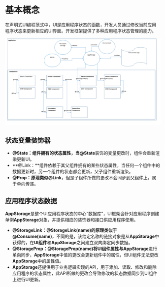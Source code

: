 # 基本概念<a name="ZH-CN_TOPIC_0000001169868220"></a>

在声明式UI编程范式中，UI是应用程序状态的函数，开发人员通过修改当前应用程序状态来更新相应的UI界面。开发框架提供了多种应用程序状态管理的能力。

![](figures/CoreSpec_figures_state-mgmt-overview.png)

## 状态变量装饰器<a name="section13236174803615"></a>

-   **@State：**组件拥有的状态属性，当**@State**装饰的变量更改时，组件会重新渲染更新UI。
-   **@Link：**组件依赖于其父组件拥有的某些状态属性，当任何一个组件中的数据更新时，另一个组件的状态都会更新，父子组件重新渲染。
-   **@Prop：**原理类似**@Link**，但是子组件所做的更改不会同步到父组件上，属于单向传递。

## 应用程序状态数据<a name="section16386143212559"></a>

**AppStorage**是整个UI应用程序状态的中心“数据库”，UI框架会针对应用程序创建单例**AppStorage**对象，并提供相应的装饰器和接口供应用程序使用。

-   **@StorageLink：@StorageLink\(name\)**的原理类似于**@Consume\(name\)**，不同的是，该给定名称的链接对象是从**AppStorage**中获得的，在**UI组件**和**AppStorage**之间建立双向绑定同步数据。
-   **@StorageProp：@StorageProp\(name\)**将UI组件属性与**AppStorage**进行单向同步，**AppStorage**中值的更改会更新组件中的属性，但UI组件无法更改**AppStorage**中的属性值。
-   **AppStorage**还提供用于业务逻辑实现的API，用于添加、读取、修改和删除应用程序的状态属性，此API所做的更改会导致修改的状态数据同步到UI组件上进行UI更新。

